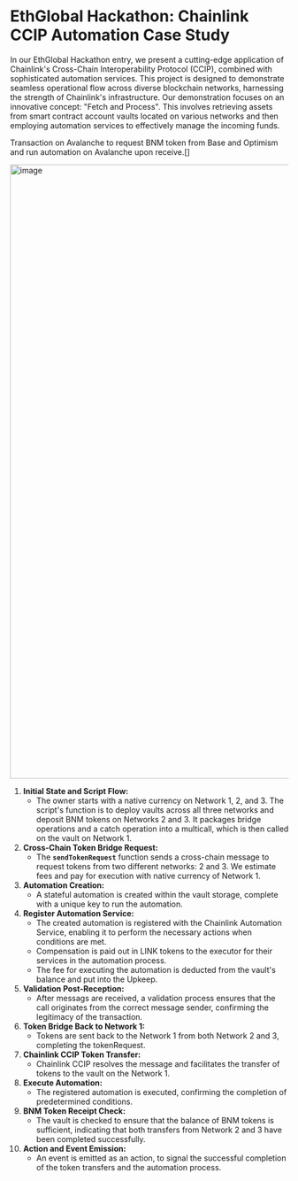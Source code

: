 # EthGlobal Hackathon: Chainlink CCIP Automation Case Study

In our EthGlobal Hackathon entry, we present a cutting-edge application of Chainlink's Cross-Chain Interoperability Protocol (CCIP), combined with sophisticated automation services. This project is designed to demonstrate seamless operational flow across diverse blockchain networks, harnessing the strength of Chainlink's infrastructure. Our demonstration focuses on an innovative concept: "Fetch and Process". This involves retrieving assets from smart contract account vaults located on various networks and then employing automation services to effectively manage the incoming funds.

Transaction on Avalanche to request BNM token from Base and Optimism and run automation on Avalanche upon receive.[]

<img width="1110" alt="image" src="https://github.com/dittonetwork/ethglobal-hackathon-chainlink-ccip-automation/assets/121140761/75827ab7-e809-4e33-a3eb-85851ed89313">


1. **Initial State and Script Flow:**
    - The owner starts with a native currency on Network 1, 2, and 3. The script's function is to deploy vaults across all three networks and deposit BNM tokens on Networks 2 and 3. It packages bridge operations and a catch operation into a multicall, which is then called on the vault on Network 1.
2. **Cross-Chain Token Bridge Request:**
    - The **`sendTokenRequest`** function sends a cross-chain message to request tokens from two different networks: 2 and 3. We estimate fees and pay for execution with native currency of Network 1.
3. **Automation Creation:**
    - A stateful automation is created within the vault storage, complete with a unique key to run the automation.
4. **Register Automation Service:**
    - The created automation is registered with the Chainlink Automation Service, enabling it to perform the necessary actions when conditions are met.
    - Compensation is paid out in LINK tokens to the executor for their services in the automation process.
    - The fee for executing the automation is deducted from the vault's balance and put into the Upkeep.
5. **Validation Post-Reception:**
    - After messags are received, a validation process ensures that the call originates from the correct message sender, confirming the legitimacy of the transaction.
6. **Token Bridge Back to Network 1:**
    - Tokens are sent back to the Network 1 from both Network 2 and 3, completing the tokenRequest.
7. **Chainlink CCIP Token Transfer:**
    - Chainlink CCIP resolves the message and facilitates the transfer of tokens to the vault on the Network 1.
8. **Execute Automation:**
    - The registered automation is executed, confirming the completion of predetermined conditions.
9. **BNM Token Receipt Check:**
    - The vault is checked to ensure that the balance of BNM tokens is sufficient, indicating that both transfers from Network 2 and 3 have been completed successfully.
10. **Action and Event Emission:**
    - An event is emitted as an action, to signal the successful completion of the token transfers and the automation process.
